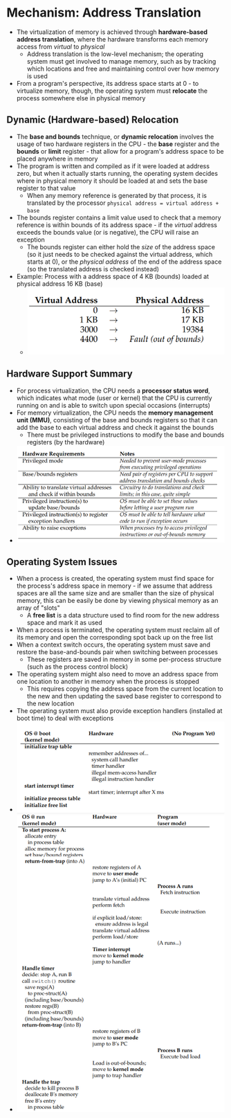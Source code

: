 # Mechanism: Address Translation
- The virtualization of memory is achieved through **hardware-based address translation**, where the hardware transforms each memory access from *virtual* to *physical*
    - Address translation is the low-level mechanism; the operating system must get involved to manage memory, such as by tracking which locations and free and maintaining control over how memory is used
- From a program's perspective, its address space starts at 0 - to virtualize memory, though, the operating system must **relocate** the process somewhere else in physical memory 
## Dynamic (Hardware-based) Relocation
- The **base and bounds** technique, or **dynamic relocation** involves the usage of two hardware registers in the CPU - the **base** register and the **bounds** or **limit** register - that allow for a program's address space to be placed anywhere in memory
- The program is written and compiled as if it were loaded at address zero, but when it actually starts running, the operating system decides where in physical memory it should be loaded at and sets the base register to that value
    - When any memory reference is generated by that process, it is translated by the processor `physical address = virtual address + base`
- The bounds register contains a limit value used to check that a memory reference is within bounds of its address space - if the *virtual* address exceeds the bounds value (or is negative), the CPU will raise an exception
    - The bounds register can either hold the *size* of the address space (so it just needs to be checked against the virtual address, which starts at 0), or the *physical address* of the end of the address space (so the translated address is checked instead)
- Example: Process with a address space of 4 KB (bounds) loaded at physical address 16 KB (base)
    - ![Base and Bounds](../Images/base_and_bounds.png)
## Hardware Support Summary
- For process virtualization, the CPU needs a **processor status word**, which indicates what mode (user or kernel) that the CPU is currently running on and is able to switch upon special occasions (interrupts)
- For memory virtualization, the CPU needs the **memory management unit (MMU)**, consisting of the base and bounds registers so that it can add the base to each virtual address and check it against the bounds
    - There must be privileged instructions to modify the base and bounds registers (by the hardware)
- ![Hardware Requirements](../Images/hardware_requirements.png)
## Operating System Issues
- When a process is created, the operating system must find space for the process's address space in memory - if we assume that address spaces are all the same size and are smaller than the size of physical memory, this can be easily be done by viewing physical memory as an array of "slots"
    - A **free list** is a data structure used to find room for the new address space and mark it as used
- When a process is terminated, the operating system must reclaim all of its memory and open the corresponding spot back up on the free list
- When a context switch occurs, the operating system must save and restore the base-and-bounds pair when switching between processes 
    - These registers are saved in memory in some per-process structure (such as the process control block)
- The operating system might also need to move an address space from one location to another in memory when the process is stopped
    - This requires copying the address space from the current location to the new and then updating the saved base register to correspond to the new location
- The operating system must also provide exception handlers (installed at boot time) to deal with exceptions 
- ![Limited Direct Execution Boot](../Images/LDE_BOOT.png)
- ![Limited Direct Execution Runtime](../Images/LDE_RUN.png)
